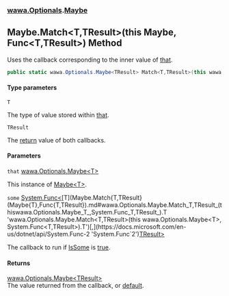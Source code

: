 ### [wawa.Optionals](wawa.Optionals.md 'wawa.Optionals').[Maybe](Maybe.md 'wawa.Optionals.Maybe')

## Maybe.Match<T,TResult>(this Maybe<T>, Func<T,TResult>) Method

Uses the callback corresponding to the inner value of [that](Maybe.Match{T,TResult}(Maybe{T},Func{T,TResult}).md#wawa.Optionals.Maybe.Match_T,TResult_(thiswawa.Optionals.Maybe_T_,System.Func_T,TResult_).that 'wawa.Optionals.Maybe.Match<T,TResult>(this wawa.Optionals.Maybe<T>, System.Func<T,TResult>).that').

```csharp
public static wawa.Optionals.Maybe<TResult> Match<T,TResult>(this wawa.Optionals.Maybe<T> that, System.Func<T,TResult> some);
```
#### Type parameters

<a name='wawa.Optionals.Maybe.Match_T,TResult_(thiswawa.Optionals.Maybe_T_,System.Func_T,TResult_).T'></a>

`T`

The type of value stored within [that](Maybe.Match{T,TResult}(Maybe{T},Func{T,TResult}).md#wawa.Optionals.Maybe.Match_T,TResult_(thiswawa.Optionals.Maybe_T_,System.Func_T,TResult_).that 'wawa.Optionals.Maybe.Match<T,TResult>(this wawa.Optionals.Maybe<T>, System.Func<T,TResult>).that').

<a name='wawa.Optionals.Maybe.Match_T,TResult_(thiswawa.Optionals.Maybe_T_,System.Func_T,TResult_).TResult'></a>

`TResult`

The [return](https://docs.microsoft.com/en-us/dotnet/csharp/language-reference/keywords/return 'https://docs.microsoft.com/en-us/dotnet/csharp/language-reference/keywords/return') value of both callbacks.
#### Parameters

<a name='wawa.Optionals.Maybe.Match_T,TResult_(thiswawa.Optionals.Maybe_T_,System.Func_T,TResult_).that'></a>

`that` [wawa.Optionals.Maybe&lt;](Maybe{T}.md 'wawa.Optionals.Maybe<T>')[T](Maybe.Match{T,TResult}(Maybe{T},Func{T,TResult}).md#wawa.Optionals.Maybe.Match_T,TResult_(thiswawa.Optionals.Maybe_T_,System.Func_T,TResult_).T 'wawa.Optionals.Maybe.Match<T,TResult>(this wawa.Optionals.Maybe<T>, System.Func<T,TResult>).T')[&gt;](Maybe{T}.md 'wawa.Optionals.Maybe<T>')

This instance of [Maybe&lt;T&gt;](Maybe{T}.md 'wawa.Optionals.Maybe<T>').

<a name='wawa.Optionals.Maybe.Match_T,TResult_(thiswawa.Optionals.Maybe_T_,System.Func_T,TResult_).some'></a>

`some` [System.Func&lt;](https://docs.microsoft.com/en-us/dotnet/api/System.Func-2 'System.Func`2')[T](Maybe.Match{T,TResult}(Maybe{T},Func{T,TResult}).md#wawa.Optionals.Maybe.Match_T,TResult_(thiswawa.Optionals.Maybe_T_,System.Func_T,TResult_).T 'wawa.Optionals.Maybe.Match<T,TResult>(this wawa.Optionals.Maybe<T>, System.Func<T,TResult>).T')[,](https://docs.microsoft.com/en-us/dotnet/api/System.Func-2 'System.Func`2')[TResult](Maybe.Match{T,TResult}(Maybe{T},Func{T,TResult}).md#wawa.Optionals.Maybe.Match_T,TResult_(thiswawa.Optionals.Maybe_T_,System.Func_T,TResult_).TResult 'wawa.Optionals.Maybe.Match<T,TResult>(this wawa.Optionals.Maybe<T>, System.Func<T,TResult>).TResult')[&gt;](https://docs.microsoft.com/en-us/dotnet/api/System.Func-2 'System.Func`2')

The callback to run if [IsSome](Maybe{T}.IsSome.md 'wawa.Optionals.Maybe<T>.IsSome') is [true](https://docs.microsoft.com/en-us/dotnet/csharp/language-reference/builtin-types/bool 'https://docs.microsoft.com/en-us/dotnet/csharp/language-reference/builtin-types/bool').

#### Returns
[wawa.Optionals.Maybe&lt;](Maybe{T}.md 'wawa.Optionals.Maybe<T>')[TResult](Maybe.Match{T,TResult}(Maybe{T},Func{T,TResult}).md#wawa.Optionals.Maybe.Match_T,TResult_(thiswawa.Optionals.Maybe_T_,System.Func_T,TResult_).TResult 'wawa.Optionals.Maybe.Match<T,TResult>(this wawa.Optionals.Maybe<T>, System.Func<T,TResult>).TResult')[&gt;](Maybe{T}.md 'wawa.Optionals.Maybe<T>')  
The value returned from the callback, or [default](https://docs.microsoft.com/en-us/dotnet/csharp/language-reference/keywords/default 'https://docs.microsoft.com/en-us/dotnet/csharp/language-reference/keywords/default').